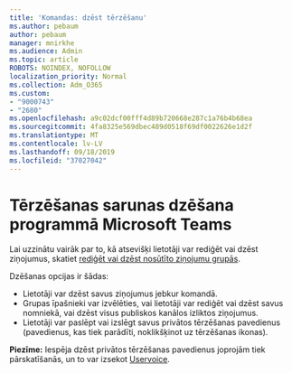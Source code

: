 ```yaml
---
title: 'Komandas: dzēst tērzēšanu'
ms.author: pebaum
author: pebaum
manager: mnirkhe
ms.audience: Admin
ms.topic: article
ROBOTS: NOINDEX, NOFOLLOW
localization_priority: Normal
ms.collection: Adm_O365
ms.custom:
- "9000743"
- "2680"
ms.openlocfilehash: a9c02dcf00fff4d89b720668e287c1a76b4b68ea
ms.sourcegitcommit: 4fa8325e569dbec489d0518f69df0022626e1d2f
ms.translationtype: MT
ms.contentlocale: lv-LV
ms.lasthandoff: 09/18/2019
ms.locfileid: "37027042"
---
```

# <a name="delete-a-chat-in-microsoft-teams"></a>Tērzēšanas sarunas dzēšana programmā Microsoft Teams

Lai uzzinātu vairāk par to, kā atsevišķi lietotāji var rediģēt vai dzēst ziņojumus, skatiet [rediģēt vai dzēst nosūtīto ziņojumu grupās](https://support.office.com/article/5f1fe604-a900-4a07-b8b7-8cf70ed6b263). 

Dzēšanas opcijas ir šādas:

- Lietotāji var dzēst savus ziņojumus jebkur komandā.
- Grupas īpašnieki var izvēlēties, vai lietotāji var rediģēt vai dzēst savus nomniekā, vai dzēst visus publiskos kanālos izliktos ziņojumus.
- Lietotāji var paslēpt vai izslēgt savus privātos tērzēšanas pavedienus (pavedienus, kas tiek parādīti, noklikšķinot uz tērzēšanas ikonas).

**Piezīme:** Iespēja dzēst privātos tērzēšanas pavedienus joprojām tiek pārskatīšanās, un to var izsekot [Uservoice](https://microsoftteams.uservoice.com/forums/555103-public/suggestions/33535006-delete-private-chat-threads). 